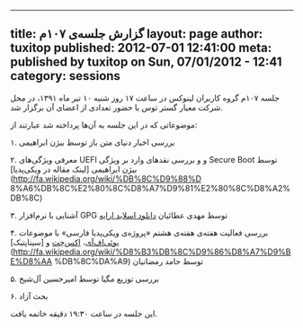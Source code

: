 ----------
title: گزارش جلسه‌ی ۱۰۷م
layout: page
author: tuxitop
published: 2012-07-01 12:41:00
meta: published by tuxitop on Sun, 07/01/2012 - 12:41
category: sessions
----------
جلسه ۱۰۷م گروه کاربران لینوکس در ساعت ۱۷ روز شنبه ۱۰ تیر ماه ۱۳۹۱، در محل شرکت
معیار گستر توس با حضور تعدادی از اعضای آن برگزار شد.


<!--more-->


موضوعاتی که در این جلسه به آن‌ها پرداخته شد عبارتند از:

۱. بررسی اخبار دنیای متن باز توسط بیژن ابراهیمی

۲. معرفی ویژگی‌های UEFI و و بررسی نقدهای وارد بر ویژگی Secure Boot توسط بیژن
ابراهیمی [لینک مقاله در ویکی‌پدیا](http://fa.wikipedia.org/wiki/%DB%8C%D9%88%D
8%A6%DB%8C%E2%80%8C%D8%A7%D9%81%E2%80%8C%D8%A2%DB%8C)

۳. آشنایی با نرم‌افزار GPG توسط مهدی عطائیان [دانلود اسلاید
ارایه](/reports/session-107/gpg.pdf)

۴. بررسی فعالیت هفته‌ی هفته‌ی هشتم «پروژه‌ی ویکی‌پدیا فارسی» با موضوعات
[یو‌ئی‌اف‌آی](http://fa.wikipedia.org/wiki/یوئی‌اف‌آی)،
[اکس‌چت](http://fa.wikipedia.org/wiki/%D8%A7%DA%A9%D8%B3%E2%80%8C%DA%86%D8%AA)
و [سیناپتیک](http://fa.wikipedia.org/wiki/%D8%B3%DB%8C%D9%86%D8%A7%D9%BE%D8%AA
%DB%8C%DA%A9) توسط حامد رمضانیان

۵. بررسی توزیع مگیا توسط امیرحسین آل‌شیخ

۶. بحث آزاد



این جلسه در ساعت ۱۹:۳۰ دقیقه خاتمه یافت.
